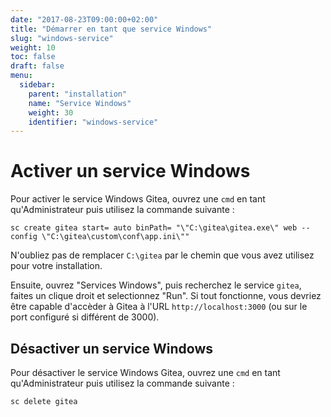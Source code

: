 ```yaml
---
date: "2017-08-23T09:00:00+02:00"
title: "Démarrer en tant que service Windows"
slug: "windows-service"
weight: 10
toc: false
draft: false
menu:
  sidebar:
    parent: "installation"
    name: "Service Windows"
    weight: 30
    identifier: "windows-service"
---
```


# Activer un service Windows

Pour activer le service Windows Gitea, ouvrez une `cmd` en tant qu'Administrateur puis utilisez la commande suivante :

```
sc create gitea start= auto binPath= "\"C:\gitea\gitea.exe\" web --config \"C:\gitea\custom\conf\app.ini\""
```

N'oubliez pas de remplacer `C:\gitea` par le chemin que vous avez utilisez pour votre installation.

Ensuite, ouvrez "Services Windows", puis recherchez le service `gitea`, faites un clique droit et selectionnez "Run". Si tout fonctionne, vous devriez être capable d'accèder à Gitea à l'URL `http://localhost:3000` (ou sur le port configuré si différent de 3000).

## Désactiver un service Windows

Pour désactiver le service Windows Gitea, ouvrez une `cmd` en tant qu'Administrateur puis utilisez la commande suivante :

```
sc delete gitea
```
